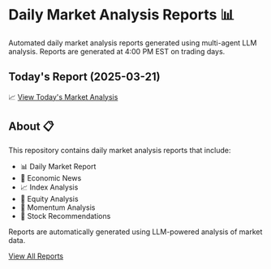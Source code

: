 # Daily Market Analysis Reports 📊

Automated daily market analysis reports generated using multi-agent LLM analysis.
Reports are generated at 4:00 PM EST on trading days.

## Today's Report (2025-03-21)
📈 [View Today's Market Analysis](./reports/market_report_2025-03-21.md)

## About 📋
This repository contains daily market analysis reports that include:
- 📊 Daily Market Report
- 📰 Economic News
- 📈 Index Analysis
- 💼 Equity Analysis
- 🚀 Momentum Analysis
- 🎯 Stock Recommendations

Reports are automatically generated using LLM-powered analysis of market data.

[View All Reports](./reports)
